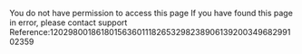 You do not have permission to access this page If you have found this page in error, please contact support Reference:120298001861801563601118265329823890613920034968299102359